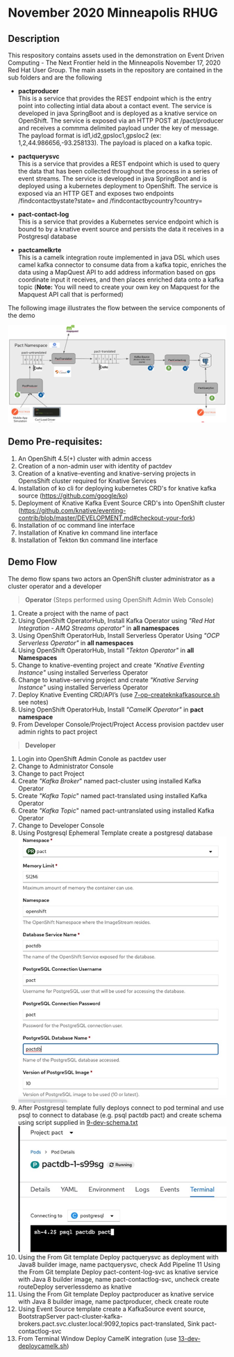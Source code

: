 # November 2020 Minneapolis RHUG

## Description
This respository contains assets used in the demonstration on Event Driven Computing - The Next Frontier held in the Minneapolis
November 17, 2020 Red Hat User Group.  The main assets in the repository are contained in the sub folders and are the following

- **pactproducer**\
This is a service that provides the REST endpoint which is the entry point into collecting intial data about a contact event.  The
service is developed in java SpringBoot and is deployed as a knative service on OpenShift.  The service is exposed via an HTTP POST at /pact/producer and receives a commma delimited payload under the key of message.  The payload format is id1,id2,gpsloc1,gpsloc2 
(ex: 1,2,44.986656,-93.258133).  The payload is placed on a kafka topic.

- **pactquerysvc**\
This is a service that provides a REST endpoint which is used to query the data that has been collected throughout the process in a
series of event streams.  The service is developed in java SpringBoot and is deployed using a kubernetes deployment to OpenShift.
The service is exposed via an HTTP GET and exposes two endpoints /findcontactbystate?state=<state> and /findcontactbycountry?country=<country>

- **pact-contact-log**\
This is a service that provides a Kubernetes service endpoint which is bound to by a knative event source and persists the data
it receives in a Postgresql database

- **pactcamelkrte**\
This is a camelk integration route implemented in java DSL which uses camel kafka connector to consume data from a kafka topic, enriches
the data using a MapQuest API to add address information based on gps coordinate input it receives, and then places enriched data onto a
kafka topic (**Note:** You will need to create your own key on Mapquest for the Mapquest API call that is performed)

The following image illustrates the flow between the service components of the demo

![Image](images/demoarchitecture.jpg)

## Demo Pre-requisites:
1. An OpenShift 4.5(+) cluster with admin access
2. Creation of a non-admin user with identity of pactdev
3. Creation of a knative-eventing and knative-serving projects in OpensShift cluster required for Knative Services
4. Installation of ko cli for deploying kubernetes CRD's for knative kafka source (<https://github.com/google/ko>)
5. Deployment of Knative Kafka Event Source CRD's into OpenShift cluster (<https://github.com/knative/eventing-contrib/blob/master/DEVELOPMENT.md#checkout-your-fork>)
6. Installation of oc command line interface
7. Installation of Knative kn command line interface
8. Installation of Tekton tkn command line interface

## Demo Flow
The demo flow spans two actors an OpenShift cluster administrator as a cluster operator and a developer

> **Operator** (Steps performed using OpenShift Admin Web Console)
1. Create a project with the name of pact
2. Using OpenShift OperatorHub, Install Kafka Operator using *"Red Hat Integration - AMQ Streams operator"* in **all namespaces**
3. Using OpenShift OperatorHub, Install Serverless Operator Using *"OCP Serverless Operator"* in **all namespaces**
4. Using OpenShift OperatorHub, Install *"Tekton Operator"* in **all Namespaces**
5. Change to knative-eventing project and create *"Knative Eventing Instance"* using installed Serverless Operator 
6. Change to knative-serving project and create *"Knative Serving Instance"* using installed Serverless Operator
7. Deploy Knative Eventing CRD/API’s (use [7-op-createknkafkasource.sh](helperscripts/7-op-createknkafkasource.sh) see notes)
8. Using OpenShift OperatorHub, Install *"CamelK Operator"* in **pact namespace**
9. From Developer Console/Project/Project Access  provision pactdev user admin rights to pact project

> **Developer**
1. Login into OpenShift Admin Conole as pactdev user
2. Change to Administrator Console
3. Change to pact Project
4. Create *"Kafka Broker*" named pact-cluster using installed Kafka Operator
5. Create *"Kafka Topic*" named pact-translated using installed Kafka Operator
6. Create *"Kafka Topic*" named pact-untranslated using installed Kafka Operator
7. Change to Developer Console
8. Using Postgresql Ephemeral Template create a postgresql database
![Image](images/postgresql.jpg)
9. After Postgresql template fully deploys connect to pod terminal and use psql to connect to database (e.g. psql pactdb pact) and
create schema using script supplied in [9-dev-schema.txt](helperscripts/9-dev-schema.txt) ![Image](images/postgresterm.jpg)
10. Using the From Git template Deploy pactquerysvc as deployment with Java8 builder image, name pactquerysvc, check Add Pipeline 
11  Using the From Git template Deploy pact-content-log-svc as knative service with Java 8 builder image, name pact-contactlog-svc, uncheck create routeDeploy serverlessdemo as knative
11. Using the From Git template Deploy pactproducer as knative service with Java 8 builder image, name pactproducer, check create route
12. Using Event Source template create a KafkaSource event source, BootstrapServer pact-cluster-kafka-brokers.pact.svc.cluster.local:9092,topics pact-translated, Sink pact-contactlog-svc
13. From Terminal Window Deploy CamelK integration (use [13-dev-deploycamelk.sh](helperscripts/13-dev-deploycamelk.sh))
